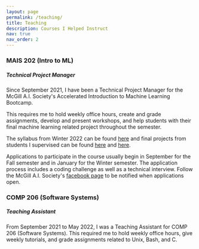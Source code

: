```yaml
---
layout: page
permalink: /teaching/
title: Teaching
description: Courses I Helped Instruct
nav: true
nav_order: 2
---
```


### __MAIS 202 (Intro to ML)__
##### _Technical Project Manager_

Since September 2021, I have been a Technical Project Manager for the McGill A.I. Society's Accelerated Introduction to Machine Learning Bootcamp. 

This requires me to hold weekly office hours, create and grade assignments, develop and present workshops, and help students with their final machine learning related project throughout the semester.

The syllabus from Winter 2022 can be found [here](https://docs.google.com/document/d/1YvcDkclmCaJTe8noQ255nguuGGZlP4eL-jUryjiw8Ug/edit#heading=h.y1ncjdpj4e3b) and final projects from students I supervised can be found [here](https://w2020-mais-202-bootcamp.devpost.com/project-gallery) and [here](https://mais202-fall2021.devpost.com/project-gallery).

Applications to participate in the course usually begin in September for the Fall semester and in January for the Winter
semester. The application process includes a coding challenge as well as a technical interview. Follow the McGill A.I. Society's [facebook page](https://www.facebook.com/McGillAI) to be notified when applications open.

### __COMP 206 (Software Systems)__
##### _Teaching Assistant_

From September 2021 to May 2022, I was a Teaching Assistant for COMP 206 (Software Systems). This required me to hold weekly office hours, give weekly tutorials, and grade assignments related to Unix, Bash, and C.


